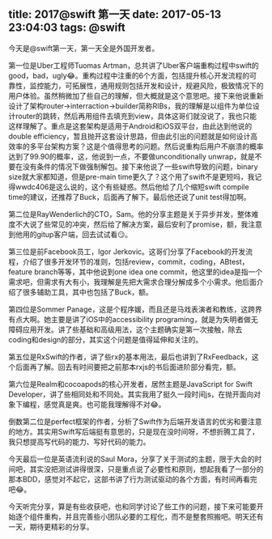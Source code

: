 title: 2017@swift 第一天
date: 2017-05-13 23:04:03
tags: @swift
---

今天是@swift第一天，第一天全是外国开发者。

<!--more-->

第一位是Uber工程师Tuomas Artman，总共讲了Uber客户端重构过程中swift的good，bad，ugly😂。重构过程中注重的6个方面，包括提升核心开发流程的可靠性，监控能力，可拓展性，通用规则包括开发和设计，规避风险，极致情况下的用户体验。虽然稍微加了些自己的理解，但大概就是这个意思吧。接下来他说重新设计了架构router->interraction->builder简称RIBs，我的理解是以组件为单位设计router的跳转，然后再用组件去填充到view，具体这哥们就没说了，我也只能这样理解了。重点是这套架构是适用于Android和iOS双平台，由此达到他说的double efficiency，暂且抛开这套设计思路，但由此引出的问题就是如何设计高效率的多平台架构方案？这是个值得思考的问题。然后说重构后用户不崩溃的概率达到了99.90的概率，这，他说到一点，不要做unconditionally unwrap，就是不要在没有条件的情况下做强制解包。接下来他说了一些swift导致的问题，binary size就大家都知道，但是pre-main time更久了？这个用了swift不是更短吗，我记得wwdc406是这么说的，这个有些疑惑。然后他给了几个缩短swift compile time的建议，还推荐了Buck，后面再了解下。最后他还说了unit test得加啊。

第二位是RayWenderlich的CTO，Sam。他的分享主题是关于异步并发，整体难度不大说了些常见的冲突，然后给了解决方案，最后安利了promise，额，我注意到他用的gitup客户端，回去试试看😏。

第三位是前Facebook员工，Igor Jerkovic。这哥们分享了Facebook的开发流程，介绍了很多开发环节的准则，包括review，commit，coding，ABtest，feature branch等等，其中他说到one idea one commit，他这里的idea是指一个需求吧，但需求有大有小，我理解是先把大需求合理分解成多个小需求。他后面介绍了很多辅助工具，其中也包括了Buck，额。

第四位是Sommer Panage，这是个程序媛，而且还是马戏表演者和教练，这跨界有点大啊。她主要是讲了iOS中的accessibility programing，就是为失明者做无障碍应用开发。讲了些基础和高级用法，这个主题确实是第一次接触，除去coding和design的部分，其实这个问题是值得延伸和关注的。

第五位是RxSwift的作者，讲了些rx的基本用法，最后也讲到了RxFeedback，这个后面再了解。回去有时间要把之前那本rxjs的书后面进阶部分看完，额。

第六位是Realm和cocoapods的核心开发者，居然主题是JavaScript for Swift Developer，讲了些相同处和不同处。其实我用了挺久一段时间js，在抛开面向对象下编程，感觉真是爽。也可能我理解得不对😂。

倒数第二位是perfect框架的作者，分析了Swift作为后端开发语言的优劣和要注意的地方。其实用Swift写后端挺有意思的，只是现在没时间呀，不想折腾工具了，我只想提高写代码的能力、写好代码的能力。

今天最后一位是英语流利说的Saul Mora，分享了关于测试的主题，限于大会的时间吧，其实没把测试讲得很深，只是重点说了必要性和原则，想起我看了一部分的那本BDD，感觉对不起它，这部书讲了行为测试驱动的各个方面，有时间再看完吧😂。

今天听完分享，算是有些收获吧，也和同学讨论了些工作的问题，接下来可能要开始逐个组件重构，并且完善些小团队必要的工程化，而不是整套照搬吧。明天还有一天，期待更精彩的分享。

